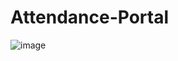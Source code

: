 # Attendance-Portal
![image](https://github.com/user-attachments/assets/947caac6-7f11-42a9-b3e5-e763c95a8162)
